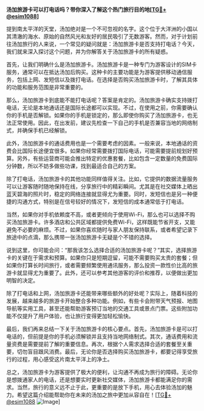 **汤加旅游卡可以打电话吗？带你深入了解这个热门旅行目的地[[TG💪+ @esim1088](https://t.me/s/esim1088)]**

提到南太平洋的天堂，汤加绝对是一个不可忽视的名字。这个位于大洋洲的小国以其清澈的海水、原始的自然风光和友好的居民吸引了无数游客。然而，对于计划前往汤加旅行的人来说，一个常见的疑问就是：汤加旅游卡是否支持打电话？今天，我们就来深入探讨这个问题，并为你解答关于汤加旅游卡的所有疑惑。

首先，让我们明确什么是汤加旅游卡。汤加旅游卡是一种专门为游客设计的SIM卡服务，通常可以在抵达汤加后购买。这种卡的主要功能是为游客提供移动通信服务，包括上网、发短信以及拨打电话。在选择是否购买汤加旅游卡时，了解其具体的功能和服务范围是非常重要的。

那么，汤加旅游卡到底能不能打电话呢？答案是肯定的。汤加旅游卡确实支持拨打电话，无论是本地通话还是国际长途都可以实现。不过，在使用之前，你需要确认你的手机是否解锁。如果你的手机是锁定的，那么即使你购买了汤加旅游卡，也无法正常使用。因此，在出发前，建议先检查一下自己的手机是否兼容当地的网络制式，并确保手机已经解锁。

此外，汤加旅游卡的通话费用也是一个需要考虑的因素。一般来说，本地通话的资费会比国际长途便宜很多。如果你经常需要拨打国际电话，可能需要提前规划好预算。另外，有些运营商可能会推出特定的优惠套餐，比如包含一定数量的免费国际分钟数，所以不妨多做些功课，找到最适合自己的方案。

除了打电话，汤加旅游卡的其他功能同样值得关注。比如，它提供的数据流量服务可以让游客随时随地保持在线，分享旅行中的精彩瞬间。尤其是在社交媒体上晒出蓝天碧海的照片时，稳定的网络连接就显得尤为重要。同时，发短信也是另一种便捷的沟通方式，特别是在信号较好的情况下，发短信的成本通常低于打电话。

当然，如果你对手机依赖度不高，或者更倾向于使用Wi-Fi，那么也可以选择不购买汤加旅游卡。许多酒店和公共区域都提供免费Wi-Fi，这样既能节省开支，又能避免不必要的麻烦。不过，如果你喜欢随时与家人朋友保持联系，或者希望记录下旅途中的点滴，那么携带一张汤加旅游卡无疑是个不错的选择。

说到这里，你可能会问：“那我该怎么选择合适的汤加旅游卡呢？”其实，选择旅游卡的关键在于需求和预算。如果你只是短期逗留，可能不需要购买太贵的套餐；但如果你打算长时间旅行，或者需要频繁使用通讯服务，那么投资一款性价比高的旅游卡就显得尤为重要了。此外，还可以参考其他游客的评价和推荐，以便做出更加明智的决定。

除了打电话和上网，汤加旅游卡还能带来哪些额外的好处呢？实际上，随着科技的发展，越来越多的旅游卡开始整合多种功能。例如，有些卡会附带天气预报、地图导航等实用工具，甚至还能帮助游客预订当地的交通工具或景点门票。这些附加功能不仅提升了用户体验，也让旅行变得更加轻松愉快。

最后，我们再来总结一下关于汤加旅游卡的核心要点。首先，汤加旅游卡是可以打电话的，但前提是你的手机必须解锁并且支持当地网络制式。其次，通话费用和流量资费是需要提前了解的重要信息。再次，根据个人需求选择合适的套餐至关重要，切勿盲目跟风消费。最后，无论你是否选择购买汤加旅游卡，都要记得享受旅行的过程，用心感受这片南太平洋上的净土。

总之，汤加旅游卡为游客提供了极大的便利，让沟通不再成为旅行的障碍。无论你是想拨通家人的电话，还是想要实时更新社交媒体，汤加旅游卡都能满足你的需求。当然，旅行的意义远不止于此，更重要的是放下手机，用心去体验汤加的魅力。希望这篇介绍能帮助你在未来的汤加之旅中更加从容自在！[[TG💪+ @esim1088](https://t.me/s/esim1088) ![Image](https://i.postimg.cc/4NQfJmqS/Snipaste-2025-05-13-00-14-12.png)]